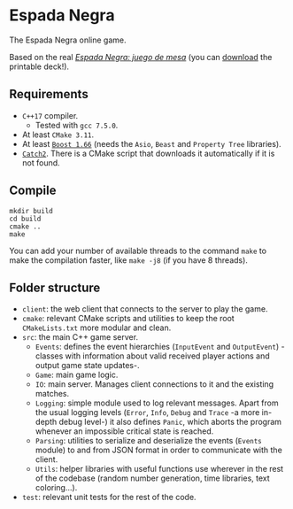 # Espada Negra
The Espada Negra online game.

Based on the real [*Espada Negra: juego de mesa*](https://espadanegra.net/jdm.php) (you can [download](http://espadanegra.net/descargar.php?d=7) the printable deck!).

## Requirements
- `C++17` compiler.
  - Tested with `gcc 7.5.0`.
- At least `CMake 3.11`.
- At least [`Boost 1.66`](https://www.boost.org/users/download/) (needs the `Asio`, `Beast` and `Property Tree` libraries).
- [`Catch2`](https://github.com/catchorg/Catch2). There is a CMake script that downloads it automatically if it is not found.

## Compile
```
mkdir build
cd build
cmake ..
make
```
You can add your number of available threads to the command `make` to make the compilation faster, like `make -j8` (if you have 8 threads).

## Folder structure
- `client`: the web client that connects to the server to play the game.
- `cmake`: relevant CMake scripts and utilities to keep the root `CMakeLists.txt` more modular and clean. 
- `src`: the main C++ game server.
  - `Events`: defines the event hierarchies (`InputEvent` and `OutputEvent`) -classes with information about valid received player actions and output game state updates-.
  - `Game`: main game logic.
  - `IO`: main server. Manages client connections to it and the existing matches. 
  - `Logging`: simple module used to log relevant messages. Apart from the usual logging levels (`Error`, `Info`, `Debug` and `Trace` -a more in-depth debug level-) it also defines `Panic`, which aborts the program whenever an impossible critical state is reached.
  - `Parsing`: utilities to serialize and deserialize the events (`Events` module) to and from JSON format in order to communicate with the client.
  - `Utils`: helper libraries with useful functions use wherever in the rest of the codebase (random number generation, time libraries, text coloring...).
- `test`: relevant unit tests for the rest of the code.
